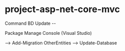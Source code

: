 # project-asp-net-core-mvc

Command BD Update --

Package Manage Console (Visual Studio)

--> Add-Migration OtherEntities
--> Update-Database 
